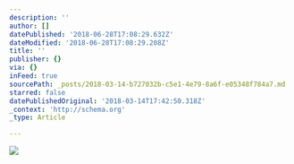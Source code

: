 ```yaml
---
description: ''
author: []
datePublished: '2018-06-28T17:08:29.632Z'
dateModified: '2018-06-28T17:08:29.208Z'
title: ''
publisher: {}
via: {}
inFeed: true
sourcePath: _posts/2018-03-14-b727032b-c5e1-4e79-8a6f-e05348f784a7.md
starred: false
datePublishedOriginal: '2018-03-14T17:42:50.318Z'
_context: 'http://schema.org'
_type: Article

---
```

![](https://the-grid-user-content.s3-us-west-2.amazonaws.com/4e468aac-ea08-47db-ab73-146cbbfe6e6c.jpg)